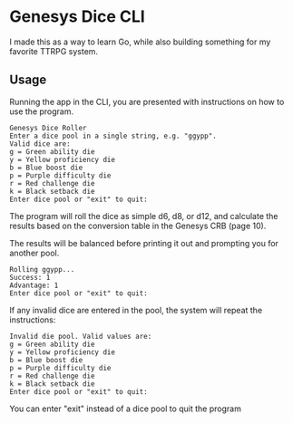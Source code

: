 # Genesys Dice CLI
I made this as a way to learn Go, while also building something for my favorite TTRPG system.

## Usage
Running the app in the CLI, you are presented with instructions on how to use the program.

```
Genesys Dice Roller
Enter a dice pool in a single string, e.g. "ggypp".
Valid dice are:
g = Green ability die
y = Yellow proficiency die
b = Blue boost die
p = Purple difficulty die
r = Red challenge die
k = Black setback die
Enter dice pool or "exit" to quit:
```

The program will roll the dice as simple d6, d8, or d12, and calculate the results based on the conversion table in the Genesys CRB (page 10).

The results will be balanced before printing it out and prompting you for another pool.
```
Rolling ggypp...
Success: 1
Advantage: 1
Enter dice pool or "exit" to quit:
```

If any invalid dice are entered in the pool, the system will repeat the instructions:
```
Invalid die pool. Valid values are:
g = Green ability die
y = Yellow proficiency die
b = Blue boost die
p = Purple difficulty die
r = Red challenge die
k = Black setback die
Enter dice pool or "exit" to quit:
```

You can enter "exit" instead of a dice pool to quit the program
